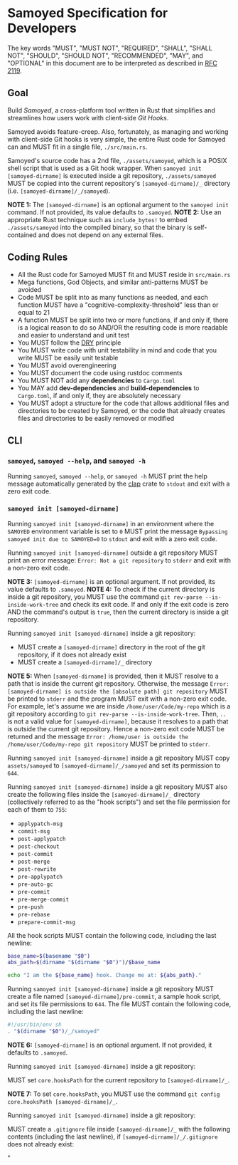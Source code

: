 # Samoyed Specification for Developers

The key words "MUST", "MUST NOT", "REQUIRED", "SHALL", "SHALL NOT", "SHOULD", "SHOULD NOT", "RECOMMENDED", "MAY", and "OPTIONAL" in this document are to be interpreted as described in [RFC 2119](https://datatracker.ietf.org/doc/html/rfc2119).

## Goal

Build _Samoyed_, a cross-platform tool written in Rust that simplifies and streamlines how users work with client-side _Git Hooks_.

Samoyed avoids feature-creep. Also, fortunately, as managing and working with client-side Git hooks is very simple, the entire Rust code for Samoyed can and MUST fit in a single file, `./src/main.rs`.

Samoyed's source code has a 2nd file, `./assets/samoyed`, which is a POSIX shell script that is used as a Git hook wrapper. When `samoyed init [samoyed-dirname]` is executed inside a git repository, `./assets/samoyed` MUST be copied into the current repository's `[samoyed-dirname]/_` directory (i.e. `[samoyed-dirname]/_/samoyed`).

**NOTE 1:** The `[samoyed-dirname]` is an optional argument to the `samoyed init` command. If not provided, its value defaults to `.samoyed`.
**NOTE 2:** Use an appropriate Rust technique such as `include_bytes!` to embed `./assets/samoyed` into the compiled binary, so that the binary is self-contained and does not depend on any external files.

## Coding Rules

* All the Rust code for Samoyed MUST fit and MUST reside in `src/main.rs`
* Mega functions, God Objects, and similar anti-patterns MUST be avoided
* Code MUST be split into as many functions as needed, and each function MUST have a "cognitive-complexity-threshold" less than or equal to 21
* A function MUST be split into two or more functions, if and only if, there is a logical reason to do so AND/OR the resulting code is more readable and easier to understand and unit test
* You MUST follow the [DRY](https://en.wikipedia.org/wiki/Don%27t_repeat_yourself) principle
* You MUST write code with unit testability in mind and code that you write MUST be easily unit testable
* You MUST avoid overengineering
* You MUST document the code using rustdoc comments
* You MUST NOT add any **dependencies** to `Cargo.toml`
* You MAY add **dev-dependencies** and **build-dependencies** to `Cargo.toml`, if and only if, they are absolutely necessary
* You MUST adopt a structure for the code that allows additional files and directories to be created by Samoyed, or the code that already creates files and directories to be easily removed or modified

## CLI

### `samoyed`, `samoyed --help`, and `samoyed -h`

Running `samoyed`, `samoyed --help`, or `samoyed -h` MUST print the help message automatically generated by the [clap](https://crates.io/crates/clap) crate to `stdout` and exit with a zero exit code.

### `samoyed init [samoyed-dirname]`

Running `samoyed init [samoyed-dirname]` in an environment where the `SAMOYED` environment variable is set to `0` MUST print the message `Bypassing samoyed init due to SAMOYED=0` to `stdout` and exit with a zero exit code.

Running `samoyed init [samoyed-dirname]` outside a git repository MUST print an error message: `Error: Not a git repository` to `stderr` and exit with a non-zero exit code.

**NOTE 3:** `[samoyed-dirname]` is an optional argument. If not provided, its value defaults to `.samoyed`.
**NOTE 4:** To check if the current directory is inside a git repository, you MUST use the command `git rev-parse --is-inside-work-tree` and check its exit code. If and only if the exit code is zero AND the command's output is `true`, then the current directory is inside a git repository.

Running `samoyed init [samoyed-dirname]` inside a git repository:

* MUST create a `[samoyed-dirname]` directory in the root of the git repository, if it does not already exist
* MUST create a `[samoyed-dirname]/_` directory

**NOTE 5:** When `[samoyed-dirname]` is provided, then it MUST resolve to a path that is inside the current git repository. Otherwise, the message `Error: [samoyed-dirname] is outside the [absolute path] git repository` MUST be printed to `stderr` and the program MUST exit with a non-zero exit code. For example, let's assume we are inside `/home/user/Code/my-repo` which is a git repository according to `git rev-parse --is-inside-work-tree`. Then, `..` is not a valid value for `[samoyed-dirname]`, because it resolves to a path that is outside the current git repository. Hence a non-zero exit code MUST be returned and the message `Error: /home/user is outside the /home/user/Code/my-repo git repository` MUST be printed to `stderr`.

Running `samoyed init [samoyed-dirname]` inside a git repository MUST copy `assets/samoyed` to `[samoyed-dirname]/_/samoyed` and set its permission to `644`.

Running `samoyed init [samoyed-dirname]` inside a git repository MUST also create the following files inside the `[samoyed-dirname]/_` directory (collectively referred to as the "hook scripts") and set the file permission for each of them to `755`:

* `applypatch-msg`
* `commit-msg`
* `post-applypatch`
* `post-checkout`
* `post-commit`
* `post-merge`
* `post-rewrite`
* `pre-applypatch`
* `pre-auto-gc`
* `pre-commit`
* `pre-merge-commit`
* `pre-push`
* `pre-rebase`
* `prepare-commit-msg`

All the hook scripts MUST contain the following code, including the last newline:

```sh
base_name=$(basename "$0")
abs_path=$(dirname "$(dirname "$0")")/$base_name

echo "I am the ${base_name} hook. Change me at: ${abs_path}."

```

Running `samoyed init [samoyed-dirname]` inside a git repository MUST create a file named `[samoyed-dirname]/pre-commit`, a sample hook script, and set its file permissions to `644`. The file MUST contain the following code, including the last newline:

```sh
#!/usr/bin/env sh
. "$(dirname "$0")/_/samoyed"

```

**NOTE 6:** `[samoyed-dirname]` is an optional argument. If not provided, it defaults to `.samoyed`.

Running `samoyed init [samoyed-dirname]` inside a git repository:

MUST set `core.hooksPath` for the current repository to `[samoyed-dirname]/_`.

**NOTE 7:** To set `core.hooksPath`, you MUST use the command `git config core.hooksPath [samoyed-dirname]/_`.

Running `samoyed init [samoyed-dirname]` inside a git repository:

MUST create a `.gitignore` file inside `[samoyed-dirname]/_` with the following contents (including the last newline), if `[samoyed-dirname]/_/.gitignore` does not already exist:

```
*

```
